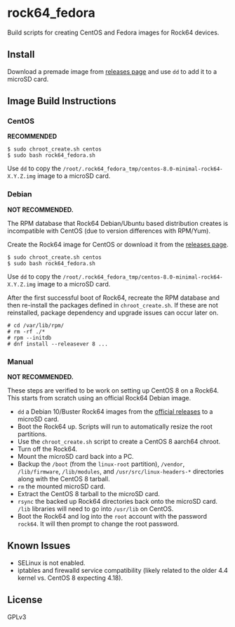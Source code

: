 # rock64_fedora

Build scripts for creating CentOS and Fedora images for Rock64 devices.

## Install

Download a premade image from [releases page](https://github.com/ekultails/rock64_fedora/releases) and use `dd` to add it to a microSD card.

## Image Build Instructions

### CentOS

**RECOMMENDED**

```
$ sudo chroot_create.sh centos
$ sudo bash rock64_fedora.sh
```

Use `dd` to copy the `/root/.rock64_fedora_tmp/centos-8.0-minimal-rock64-X.Y.Z.img` image to a microSD card.

### Debian

**NOT RECOMMENDED.**

The RPM database that Rock64 Debian/Ubuntu based distribution creates is incompatible with CentOS (due to version differences with RPM/Yum).

Create the Rock64 image for CentOS or download it from the [releases page](https://github.com/ekultails/rock64_fedora/releases).

```
$ sudo chroot_create.sh centos
$ sudo bash rock64_fedora.sh
```

Use `dd` to copy the `/root/.rock64_fedora_tmp/centos-8.0-minimal-rock64-X.Y.Z.img` image to a microSD card.

After the first successful boot of Rock64, recreate the RPM database and then re-install the packages defined in `chroot_create.sh`. If these are not reinstalled, package dependency and upgrade issues can occur later on.

```
# cd /var/lib/rpm/
# rm -rf ./*
# rpm --initdb
# dnf install --releasever 8 ...
```

### Manual

**NOT RECOMMENDED.**

These steps are verified to be work on setting up CentOS 8 on a Rock64. This starts from scratch using an official Rock64 Debian image.

- `dd` a Debian 10/Buster Rock64 images from the [official releases](https://github.com/ayufan-rock64/linux-build/releases) to a microSD card.
- Boot the Rock64 up. Scripts will run to automatically resize the root partitions.
- Use the `chroot_create.sh` script to create a CentOS 8 aarch64 chroot.
- Turn off the Rock64.
- Mount the microSD card back into a PC.
- Backup the `/boot` (from the `linux-root` partition), `/vendor`, `/lib/firmware`, `/lib/modules`, and `/usr/src/linux-headers-*` directories along with the CentOS 8 tarball.
- `rm` the mounted microSD card.
- Extract the CentOS 8 tarball to the microSD card.
- `rsync` the backed up Rock64 directories back onto the microSD card. `/lib` libraries will need to go into `/usr/lib` on CentOS.
- Boot the Rock64 and log into the `root` account with the password `rock64`. It will then prompt to change the root password.

## Known Issues

- SELinux is not enabled.
- iptables and firewalld service compatibility (likely related to the older 4.4 kernel vs. CentOS 8 expecting 4.18).

## License

GPLv3
